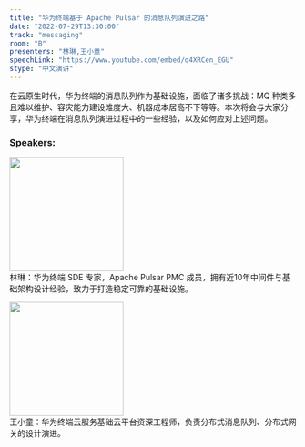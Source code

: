 ```yaml
---
title: "华为终端基于 Apache Pulsar 的消息队列演进之路"
date: "2022-07-29T13:30:00"
track: "messaging"
room: "B"
presenters: "林琳,王小童"
speechLink: "https://www.youtube.com/embed/q4XRCen_EGU"
stype: "中文演讲"
---
```

在云原生时代，华为终端的消息队列作为基础设施，面临了诸多挑战：MQ 种类多且难以维护、容灾能力建设难度大、机器成本居高不下等等。本次将会与大家分享，华为终端在消息队列演进过程中的一些经验，以及如何应对上述问题。
 ### Speakers: 
 <img src="images/speaker/1139.png" width="200" /><br>林琳：华为终端 SDE 专家，Apache Pulsar PMC 成员，拥有近10年中间件与基础架构设计经验，致力于打造稳定可靠的基础设施。

 <img src="images/speaker/1139_2.png" width="200" /><br>王小童：华为终端云服务基础云平台资深工程师，负责分布式消息队列、分布式网关的设计演进。

 